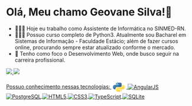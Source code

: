 # Olá, Meu chamo Geovane Silva!👋

- 👨🏻‍💻 Hoje eu trabalho como Assistente de Informática no SINMED-RN.
- 👨🏻‍🎓 Possuo curso completo de Python3. Atualmente sou Bacharel em Sistemas de Informação - Faculdade Estácio; além de fazer cursos online, procurando sempre estar atualizado conforme o mercado. 
- 🎯 Tenho como foco o Desenvolvimento Web, onde busco seguir na carreira profissional.

 <div>
  <a href="https://github.com/geovanesilvahr">
  <img height="180em" src="https://github-readme-stats.vercel.app/api?username=geovanesilvahr&show_icons=true&theme=dark&include_all_commits=true&count_private=true"/>
  <img height="180em" src="https://github-readme-stats.vercel.app/api/top-langs/?username=geovanesilvahr&layout=compact&langs_count=7&theme=dark"/>
</div>
<div style="display: inline_block"><br>
  <!--<img align="center" alt="Rafa-HTML" height="30" width="40" src="https://raw.githubusercontent.com/devicons/devicon/master/icons/html5/html5-original.svg">
  <img align="center" alt="Rafa-CSS" height="30" width="40" src="https://raw.githubusercontent.com/devicons/devicon/master/icons/css3/css3-original.svg">
  -->
 Possuo conhecimento nessas tecnologias:
  <img align="center" alt="Python" height="30" width="40" src="https://raw.githubusercontent.com/devicons/devicon/master/icons/python/python-original.svg"/>
  <img align="center" alt="AngularJS" height="30" width="40" src="https://cdn.jsdelivr.net/gh/devicons/devicon/icons/angularjs/angularjs-original.svg" />
  <img align="center" alt="PostgreSQL" height="30" width="40" src="https://cdn.jsdelivr.net/gh/devicons/devicon/icons/postgresql/postgresql-original.svg" />
  <img align="center" alt="HTML5" height="30" width="40" src="https://cdn.jsdelivr.net/gh/devicons/devicon/icons/html5/html5-original.svg" />
  <img align="center" alt="CSS3" height="30" width="40" src="https://cdn.jsdelivr.net/gh/devicons/devicon/icons/css3/css3-original.svg" />
  <img align="center" alt="TypeScript" height="30" width="40" src="https://cdn.jsdelivr.net/gh/devicons/devicon/icons/typescript/typescript-original.svg" />
  <img align="center" alt="SQLite" height="30" width="40" src="https://cdn.jsdelivr.net/gh/devicons/devicon/icons/sqlite/sqlite-original-wordmark.svg" /> 
 
</div>
